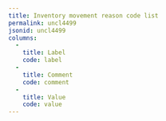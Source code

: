 ```yaml
---
title: Inventory movement reason code list
permalink: uncl4499
jsonid: uncl4499
columns:
  - 
    title: Label
    code: label
  - 
    title: Comment
    code: comment
  - 
    title: Value
    code: value
---
```

